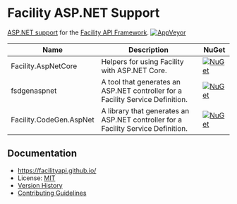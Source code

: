 # Facility ASP.NET Support

[ASP.NET support](https://facilityapi.github.io/generate/aspnet) for the [Facility API Framework](https://facilityapi.github.io/).
[![AppVeyor](https://img.shields.io/appveyor/ci/ejball/facilityaspnet.svg)](https://ci.appveyor.com/project/ejball/facilityaspnet)

Name | Description | NuGet
--- | --- | ---
Facility.AspNetCore | Helpers for using Facility with ASP.NET Core. | [![NuGet](https://img.shields.io/nuget/v/Facility.AspNetCore.svg)](https://www.nuget.org/packages/Facility.AspNetCore)
fsdgenaspnet | A tool that generates an ASP.NET controller for a Facility Service Definition. | [![NuGet](https://img.shields.io/nuget/v/fsdgenaspnet.svg)](https://www.nuget.org/packages/fsdgenaspnet)
Facility.CodeGen.AspNet | A library that generates an ASP.NET controller for a Facility Service Definition. | [![NuGet](https://img.shields.io/nuget/v/Facility.CodeGen.AspNet.svg)](https://www.nuget.org/packages/Facility.CodeGen.AspNet)

## Documentation

* https://facilityapi.github.io/
* License: [MIT](LICENSE)
* [Version History](VersionHistory.md)
* [Contributing Guidelines](CONTRIBUTING.md)
